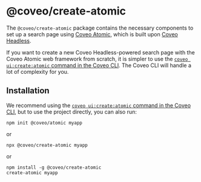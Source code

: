 # @coveo/create-atomic

The `@coveo/create-atomic` package contains the necessary components to set up a search page using [Coveo Atomic](https://docs.coveo.com/atomic), which is built upon [Coveo Headless](https://docs.coveo.com/headless).

If you want to create a new Coveo Headless-powered search page with the Coveo Atomic web framework from scratch, it is simpler to use the [`coveo ui:create:atomic` command in the Coveo CLI](https://github.com/coveo/cli/blob/master/packages/cli/README.md#coveo-uicreateatomic-name). The Coveo CLI will handle a lot of complexity for you.

## Installation

We recommend using the [`coveo ui:create:atomic` command in the Coveo CLI](https://github.com/coveo/cli/blob/master/packages/cli/README.md#coveo-uicreateatomic-name), but to use the project directly, you can also run:

```
npm init @coveo/atomic myapp
```

or

```
npx @coveo/create-atomic myapp
```

or

```
npm install -g @coveo/create-atomic
create-atomic myapp
```
